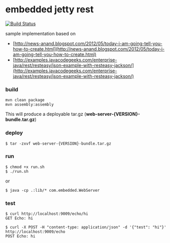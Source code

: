 
# embedded jetty rest

[![Build Status](https://travis-ci.org/scotthaleen/embedded-jetty-rest.svg?branch=master)](http://travis-ci.org/scotthaleen/embedded-jetty-rest)

sample implementation based on <br />
- [http://news-anand.blogspot.com/2012/05/today-i-am-going-tell-you-how-to-create.html](http://news-anand.blogspot.com/2012/05/today-i-am-going-tell-you-how-to-create.html)
- [http://examples.javacodegeeks.com/enterprise-java/rest/resteasy/json-example-with-resteasy-jackson/](http://examples.javacodegeeks.com/enterprise-java/rest/resteasy/json-example-with-resteasy-jackson/)

### build

```
mvn clean package
mvn assembly:assembly
```

This will produce a deployable tar.gz
(**web-server-{VERSION}-bundle.tar.gz**)

### deploy

```
$ tar -zxvf web-server-{VERSION}-bundle.tar.gz
```

### run 

```
$ chmod +x run.sh
$ ./run.sh
```
or 

```
$ java -cp .:lib/* com.embedded.WebServer 
```

### test

```
$ curl http://localhost:9009/echo/hi
GET Echo: hi

$ curl -X POST -H "content-type: application/json" -d '{"test": "hi"}' http://localhost:9009/echo
POST Echo: hi
```
